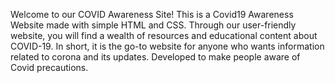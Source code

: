 Welcome to our COVID Awareness Site! 
This is a Covid19 Awareness Website made with simple HTML and CSS.
Through our user-friendly website, you will find a wealth of resources and educational content about COVID-19. 
In short, it is the go-to website for anyone who wants information related to corona and its updates.
Developed to make people aware of Covid precautions.